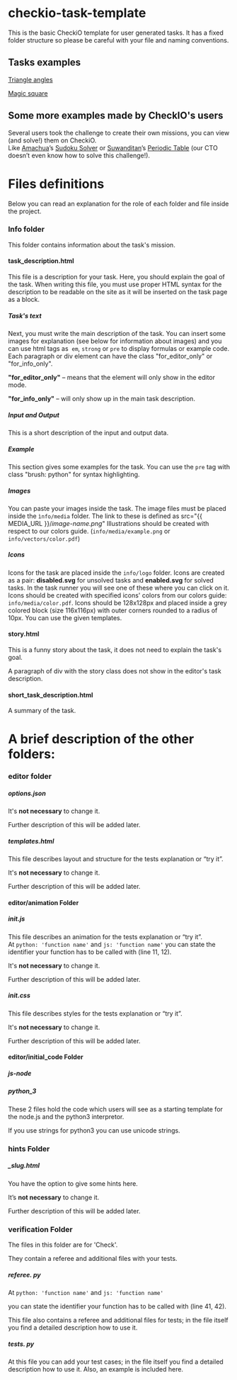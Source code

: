 checkio-task-template
=====================

This is the basic CheckiO template for user generated tasks.
It has a fixed folder structure so please be careful with
your file and naming conventions.


## Tasks examples

[Triangle angles](https://github.com/Bryukh-Checkio-Tasks/checkio-task-triangle-angles)  

[Magic square](https://github.com/Bryukh-Checkio-Tasks/checkio-task-magic-square)


## Some more examples made by CheckIO's users

Several users took the challenge to create their own missions, you can view (and solve!) them on CheckiO.  
Like [Amachua](http://www.checkio.org/user/Amachua/)’s [Sudoku Solver](http://www.checkio.org/mission/sudokusolver/) or [Suwanditan](http://www.checkio.org/user/suwanditan/)’s [Periodic Table](http://www.checkio.org/mission/periodic-table/) (our CTO doesn’t even know how to solve this challenge!).


# Files definitions

Below you can read an explanation for the role of each folder and file inside the project.

### Info folder

This folder contains information about the task's mission.

#### task_description.html

This file is a description for your task.
Here, you should explain the goal of the task.
When writing this file, you must use proper HTML syntax for the description to
be readable on the site as it will be inserted on the task page as a block.

##### Task's text
Next, you must write the main description of the task.
You can insert some images for explanation (see below for
information about images) and you can use html tags as 
```em```, ```strong``` or ```pre``` to display formulas or example code.
Each paragraph or div element can have the class
"for_editor_only" or "for_info_only".

**"for\_editor\_only"** – means that the element will only show in the editor mode.

**"for\_info\_only"** – will only show up in the main task description.

##### Input and Output
This is a short description of the input and output data.

##### Example
This section gives some examples for the task.
You can use the ```pre``` tag with class "brush: python" for syntax highlighting.

##### Images
You can paste your images inside the task.
The image files must be placed inside the `ìnfo/media` folder.
The link to these is defined as src="{{ MEDIA_URL }}/*image-name.png*"
Illustrations should be created with respect to our colors guide.
(`info/media/example.png` or  `info/vectors/color.pdf`)

##### Icons
Icons for the task are placed inside the `info/logo` folder.
Icons are created as a pair: **disabled.svg** for unsolved tasks and **enabled.svg** for solved tasks.
In the task runner you will see one of these where you can click on it.
Icons should be created with specified icons' colors from our colors guide: `info/media/color.pdf`.
Icons should be 128x128px and placed inside a grey colored block (size 116x116px) with outer corners rounded to a radius of 10px.
You can use the given templates.

#### story.html
This is a funny story about the task, it does not need to explain the task's goal.

A paragraph of div with the story class does not show in the editor's task description.

#### short_task_description.html
A summary of the task.


# A brief description of the other folders:

### editor folder

##### options.json
It's **not necessary** to change it.

Further description of this will be added later.
##### templates.html
This file describes layout and structure for the tests explanation or “try it”.

It's **not necessary** to change it.

Further description of this will be added later.

#### editor/animation Folder

##### init.js
This file describes an animation for the tests explanation or “try it”.            
At `python: 'function name'` and `js: 'function name'` you can state the identifier
your function has to be called with (line 11, 12).

It's **not necessary** to change it.

Further description of this will be added later.

##### init.css
This file describes styles for the tests explanation or “try it”.

It's **not necessary** to change it.

Further description of this will be added later.

#### editor/initial_code Folder

##### js-node
##### python_3
These 2 files hold the code which users will see as a starting template for the node.js  and the python3 interpretor.

If you use strings for python3 you can use unicode strings.

### hints Folder

##### _slug.html
You have the option to give some hints here.

It’s **not necessary** to change it.

Further description of this will be added later.

### verification Folder
The files in this folder are for 'Check'.

They contain a referee and additional files with your tests.

##### referee. py
At `python: 'function name'` and `js: 'function name'`

you can state the identifier your function has to be called with (line 41, 42).

This file also contains a referee and additional files for tests; in the file itself you find a detailed description how to use it.
##### tests. py
At this file you can add your test cases; in the file itself you find a detailed description how to use it.
Also, an example is included here.

